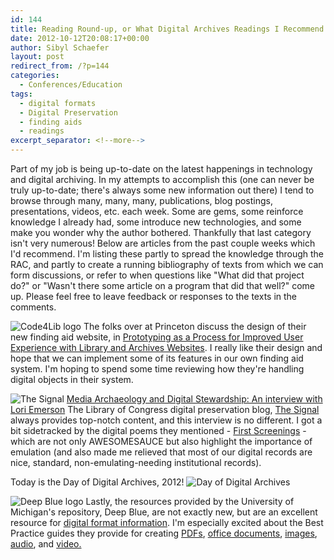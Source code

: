 ```yaml
---
id: 144
title: Reading Round-up, or What Digital Archives Readings I Recommend This Week
date: 2012-10-12T20:08:17+00:00
author: Sibyl Schaefer
layout: post
redirect_from: /?p=144
categories:
  - Conferences/Education
tags:
  - digital formats
  - Digital Preservation
  - finding aids
  - readings
excerpt_separator: <!--more-->
---
```

Part of my job is being up-to-date on the latest happenings in technology and digital archiving. In my attempts to accomplish this (one can never be truly up-to-date; there's always some new information out there) I tend to browse through many, many, many, publications, blog postings, presentations, videos, etc. each week. Some are gems, some reinforce knowledge I already had, some introduce new technologies, and some make you wonder why the author bothered. Thankfully that last category isn't very numerous! Below are articles from the past couple weeks which I'd recommend. I'm listing these partly to spread the knowledge through the RAC, and partly to create a running bibliography of texts from which we can form discussions, or refer to when questions like "What did that project do?" or "Wasn't there some article on a program that did that well?" come up. Please feel free to leave feedback or responses to the texts in the comments.<!--more-->

![Code4Lib logo](http://journal.code4lib.org/wp-content/themes/c4lj/images/logo.png)
The folks over at Princeton discuss the design of their new finding aid website, in [Prototyping as a Process for Improved User Experience with Library and Archives Websites](http://journal.code4lib.org/articles/7394). I really like their design and hope that we can implement some of its features in our own finding aid system. I'm hoping to spend some time reviewing how they're handling digital objects in their system.

![The Signal](http://blogs.loc.gov/wp-content/blogs.metadata/digitalpreservation/images/header-small.jpg)
[Media Archaeology and Digital Stewardship: An interview with Lori Emerson](http://blogs.loc.gov/digitalpreservation/2012/10/media-archaeology-and-digital-stewardship-an-interview-with-lori-emerson/) The Library of Congress digital preservation blog, [The Signal](http://blogs.loc.gov/digitalpreservation/) always provides top-notch content, and this interview is no different. I got a bit sidetracked by the digital poems they mentioned - [First Screenings](http://vispo.com/bp/) - which are not only AWESOMESAUCE but also highlight the importance of emulation (and also made me relieved that most of our digital records are nice, standard, non-emulating-needing institutional records).

Today is the Day of Digital Archives, 2012!
![Day of Digital Archives](http://2.bp.blogspot.com/-MGtNZQcO3I8/UClY5KZi8xI/AAAAAAAAAKY/ctMdvfkoJGU/s1600/header13.jpg)

![Deep Blue logo](http://deepblue.lib.umich.edu/image/drop1.gif)
Lastly, the resources provided by the University of Michigan's repository, Deep Blue, are not exactly new, but are an excellent resource for [digital format information](http://deepblue.lib.umich.edu/about/deepbluepreservation.jsp). I'm especially excited about the Best Practice guides they provide for creating [PDFs](http://deepblue.lib.umich.edu/handle/2027.42/58005),  [office documents](http://deepblue.lib.umich.edu/bitstream/2027.42/40245/1/MicrosoftOffice-Best_Practice.pdf), [images](http://deepblue.lib.umich.edu/bitstream/2027.42/40247/1/Images-Best_Practice.pdf), [audio](http://deepblue.lib.umich.edu/bitstream/2027.42/40248/1/Audio-Best_Practice.pdf), and [video.](http://deepblue.lib.umich.edu/handle/2027.42/83222)
